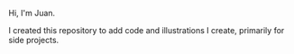 Hi, I'm Juan.

I created this repository to add code and illustrations I create, primarily for side projects. 
